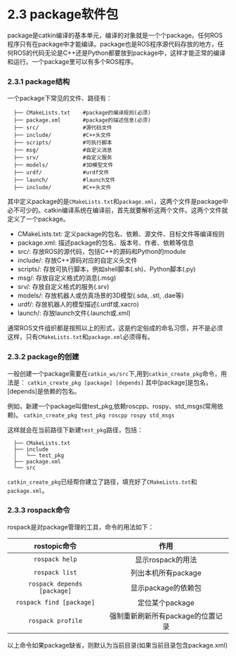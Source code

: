 # 2.3 package软件包
package是catkin编译的基本单元，编译的对象就是一个个package。任何ROS程序只有在package中才能编译。package也是ROS程序源代码存放的地方，任何ROS的代码无论是C++还是Python都要放到package中，这样才能正常的编译和运行。一个package里可以有多个ROS程序。

### 2.3.1 package结构
一个package下常见的文件、路径有：
```
  ├── CMakeLists.txt    #package的编译规则(必须)
  ├── package.xml       #package的描述信息(必须)
  ├── src/              #源代码文件
  ├── include/          #C++头文件
  ├── scripts/          #可执行脚本
  ├── msg/              #自定义消息
  ├── srv/              #自定义服务
  ├── models/           #3D模型文件
  ├── urdf/             #urdf文件
  ├── launch/           #launch文件
  ├── include/          #C++头文件
```

其中定义package的是`CMakeLists.txt`和`package.xml`，这两个文件是package中必不可少的。catkin编译系统在编译前，首先就要解析这两个文件。这两个文件就定义了一个package。

* CMakeLists.txt: 定义package的包名、依赖、源文件、目标文件等编译规则
* package.xml: 描述package的包名、版本号、作者、依赖等信息
* src/: 存放ROS的源代码，包括C++的源码和Python的module
* include/: 存放C++源码对应的自定义头文件
* scripts/: 存放可执行脚本，例如shell脚本(.sh)、Python脚本(.py)
* msg/: 存放自定义格式的消息(.msg)
* srv/: 存放自定义格式的服务(.srv)
* models/: 存放机器人或仿真场景的3D模型(.sda, .stl, .dae等)
* urdf/: 存放机器人的模型描述(.urdf或.xacro)
* launch/: 存放launch文件(.launch或.xml)

通常ROS文件组织都是按照以上的形式，这是约定俗成的命名习惯，并不是必须这样，只有`CMakeLists.txt`和`package.xml`必须得有。

### 2.3.2 package的创建
一般创建一个package需要在`catkin_ws/src`下,用到`catkin_create_pkg`命令，用法是：
`catkin_create_pkg [package] [depends]`
其中[package]是包名，[depends]是依赖的包名。

例如，新建一个package叫做test_pkg,依赖roscpp、rospy、std_msgs(常用依赖)。
`catkin_create_pkg test_pkg roscpp rospy std_msgs`

这样就会在当前路径下新建`test_pkg`路径，包括：
```
  ├── CMakeLists.txt
  ├── include
  │   └── test_pkg
  ├── package.xml
  └── src
```
`catkin_create_pkg`已经帮你建立了路径，填充好了`CMakeLists.txt`和`package.xml`。

### 2.3.3 rospack命令
rospack是对package管理的工具，命令的用法如下：

|    rostopic命令    | 作用 |
| :------:   | :------:           |
| `rospack help`               |  显示rospack的用法 |
| `rospack list`   |  列出本机所有package  |
| `rospack depends [package]`   |  显示package的依赖包 |
| `rospack find [package]`    |  定位某个package |
| `rospack profile`    |  强制重新刷新所有package的位置记录 |
以上命令如果package缺省，则默认为当前目录(如果当前目录包含package.xml)




